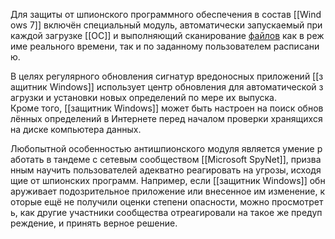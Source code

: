 Для защиты от шпионского программного обеспечения в состав [[Windows 7]] включён специальный модуль, автоматически запускаемый при каждой загрузке [[ОС]] и выполняющий сканирование [файлов](Файл.md) как в режиме реального времени, так и по заданному пользователем расписанию. 

В целях регулярного обновления сигнатур вредоносных приложений [[защитник Windows]] использует центр обновления для автоматической загрузки и установки новых определений по мере их выпуска. 
Кроме того, [[защитник Windows]] может быть настроен на поиск обновлённых определений в Интернете перед началом проверки хранящихся на диске компьютера данных. 

Любопытной особенностью антишпионского модуля является умение работать в тандеме с сетевым сообществом [[Microsoft SpyNet]], призванным научить пользователей адекватно реагировать на угрозы, исходящие от шпионских программ. Например, если [[защитник Windows]] обнаруживает подозрительное приложение или внесенное им изменение, которые ещё не получили оценки степени опасности, можно просмотреть, как другие участники сообщества отреагировали на такое же предупреждение, и принять верное решение.